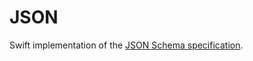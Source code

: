 # JSON

Swift implementation of the [JSON Schema specification](https://json-schema.org/specification).
